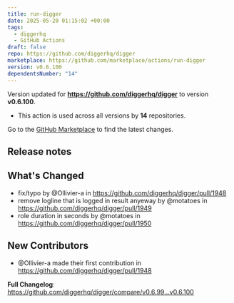 ```yaml
---
title: run-digger
date: 2025-05-20 01:15:02 +00:00
tags:
  - diggerhq
  - GitHub Actions
draft: false
repo: https://github.com/diggerhq/digger
marketplace: https://github.com/marketplace/actions/run-digger
version: v0.6.100
dependentsNumber: "14"
---
```



Version updated for **https://github.com/diggerhq/digger** to version **v0.6.100**.
- This action is used across all versions by **14** repositories.

Go to the [GitHub Marketplace](https://github.com/marketplace/actions/run-digger) to find the latest changes.

## Release notes

## What's Changed
* fix/typo by @Ollivier-a in https://github.com/diggerhq/digger/pull/1948
* remove logline that is logged in result anyeway by @motatoes in https://github.com/diggerhq/digger/pull/1949
* role duration in seconds by @motatoes in https://github.com/diggerhq/digger/pull/1950

## New Contributors
* @Ollivier-a made their first contribution in https://github.com/diggerhq/digger/pull/1948

**Full Changelog**: https://github.com/diggerhq/digger/compare/v0.6.99...v0.6.100
